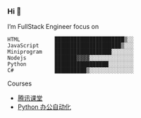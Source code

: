 ### Hi 👋
<!--
**yanwydxf/yanwydxf** is a ✨ _special_ ✨ repository because its `README.md` (this file) appears on your GitHub profile.

Here are some ideas to get you started:

- 🔭 I’m currently working on ...
- 🌱 I’m currently learning ...
- 👯 I’m looking to collaborate on ...
- 🤔 I’m looking for help with ...
- 💬 Ask me about ...
- 📫 How to reach me: ...
- 😄 Pronouns: ...
- ⚡ Fun fact: ...
-->
I’m FullStack Engineer focus on

```
HTML           ██████████████████████▒░░    
JavaScript     █████████████████████▒░░░   
Miniprogram    ██████████████████░░░░░░░   
Nodejs         ███████▓▓▓▓░░░░░░░░░░░░░░  
Python         █████████████████░░░░░░░░   
C#             ██████████▒░░░░░░░░░░░░░░   
```

Courses

- [腾讯课堂](https://boa.ke.qq.com/)
- [Python 办公自动化](https://www.imooc.com/learn/1239)
